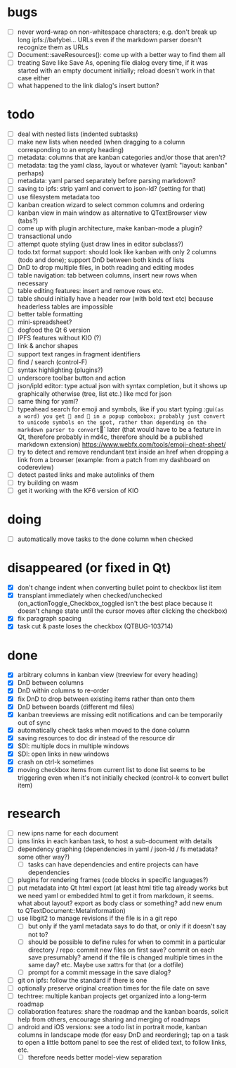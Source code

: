 # bugs

- [ ] never word-wrap on non-whitespace characters; e.g. don't break up long
  ipfs://bafybei... URLs even if the markdown parser doesn't recognize them as
  URLs
- [ ] Document::saveResources(): come up with a better way to find them all
- [ ] treating Save like Save As, opening file dialog every time, if it was started
  with an empty document initially; reload doesn't work in that case either
- [ ] what happened to the link dialog's insert button?

# todo

- [ ] deal with nested lists (indented subtasks)
- [ ] make new lists when needed (when dragging to a column corresponding to an
  empty heading)
- [ ] metadata: columns that are kanban categories and/or those that aren't?
- [ ] metadata: tag the yaml class, layout or whatever (yaml: "layout: kanban"
  perhaps)
- [ ] metadata: yaml parsed separately before parsing markdown?
- [ ] saving to ipfs: strip yaml and convert to json-ld? (setting for that)
- [ ] use filesystem metadata too
- [ ] kanban creation wizard to select common columns and ordering
- [ ] kanban view in main window as alternative to QTextBrowser view (tabs?)
- [ ] come up with plugin architecture, make kanban-mode a plugin?
- [ ] transactional undo
- [ ] attempt quote styling (just draw lines in editor subclass?)
- [ ] todo.txt format support: should look like kanban with only 2 columns (todo
  and done); support DnD between both kinds of lists
- [ ] DnD to drop multiple files, in both reading and editing modes
- [ ] table navigation: tab between columns, insert new rows when necessary
- [ ] table editing features: insert and remove rows etc.
- [ ] table should initially have a header row (with bold text etc) because
  headerless tables are impossible
- [ ] better table formatting
- [ ] mini-spreadsheet?
- [ ] dogfood the Qt 6 version
- [ ] IPFS features without KIO (?)
- [ ] link & anchor shapes
- [ ] support text ranges in fragment identifiers
- [ ] find / search (control-F)
- [ ] syntax highlighting (plugins?)
- [ ] underscore toolbar button and action
- [ ] json/ipld editor: type actual json with syntax completion, but it shows up
  graphically otherwise (tree, list etc.) like mcd for json
- [ ] same thing for yaml?
- [ ] typeahead search for emoji and symbols, like if you start typing :gui` (as a
  word) you get 🎸 and 🦮 in a popup combobox; probably just convert to unicode
  symbols on the spot, rather than depending on the markdown parser to convert
  `:guitar:` later (that would have to be a feature in Qt, therefore probably in
  md4c, therefore should be a published markdown extension) 
  https://www.webfx.com/tools/emoji-cheat-sheet/
- [ ] try to detect and remove rendundant text inside an href when dropping a link
  from a browser (example: from a patch from my dashboard on codereview)
- [ ] detect pasted links and make autolinks of them
- [ ] try building on wasm
- [ ] get it working with the KF6 version of KIO

# doing

- [ ] automatically move tasks to the done column when checked

# disappeared (or fixed in Qt)

- [x] don't change indent when converting bullet point to checkbox list item
- [x] transplant immediately when checked/unchecked
  (on_actionToggle_Checkbox_toggled isn't the best place because it doesn't
  change state until the cursor moves after clicking the checkbox)
- [x] fix paragraph spacing
- [x] task cut & paste loses the checkbox (QTBUG-103714)

# done

- [x] arbitrary columns in kanban view (treeview for every heading)
- [x] DnD between columns
- [x] DnD within columns to re-order
- [x] fix DnD to drop between existing items rather than onto them
- [x] DnD between boards (different md files)
- [x] kanban treeviews are missing edit notifications and can be temporarily out of
  sync
- [x] automatically check tasks when moved to the done column
- [x] saving resources to doc dir instead of the resource dir
- [x] SDI: multiple docs in multiple windows
- [x] SDI: open links in new windows
- [x] crash on ctrl-k sometimes
- [x] moving checkbox items from current list to done list seems to be triggering
  even when it's not initially checked (control-k to convert bullet item)

# research

- [ ] new ipns name for each document
- [ ] ipns links in each kanban task, to host a sub-document with details
- [ ] dependency graphing (dependencies in yaml / json-ld / fs metadata? some other
  way?)
  - [ ] tasks can have dependencies and entire projects can have dependencies
- [ ] plugins for rendering frames (code blocks in specific languages?)
- [ ] put metadata into Qt html export (at least html title tag already works but
  we need yaml or embedded html to get it from markdown, it seems. what about
  layout? export as body class or something? add new enum to
  QTextDocument::MetaInformation)
- [ ] use libgit2 to manage revisions if the file is in a git repo
  - [ ] but only if the yaml metadata says to do that, or only if it doesn't say
    not to?
  - [ ] should be possible to define rules for when to commit in a particular
    directory / repo: commit new files on first save? commit on each save
    presumably? amend if the file is changed multiple times in the same day?
    etc. Maybe use xattrs for that (or a dotfile)
  - [ ] prompt for a commit message in the save dialog?
- [ ] git on ipfs: follow the standard if there is one
- [ ] optionally preserve original creation times for the file date on save
- [ ] techtree: multiple kanban projects get organized into a long-term roadmap
- [ ] collaboration features: share the roadmap and the kanban boards, solicit help
  from others, encourage sharing and merging of roadmaps
- [ ] android and iOS versions: see a todo list in portrait mode, kanban columns in
  landscape mode (for easy DnD and reordering); tap on a task to open a little
  bottom panel to see the rest of elided text, to follow links, etc.
  - [ ] therefore needs better model-view separation
